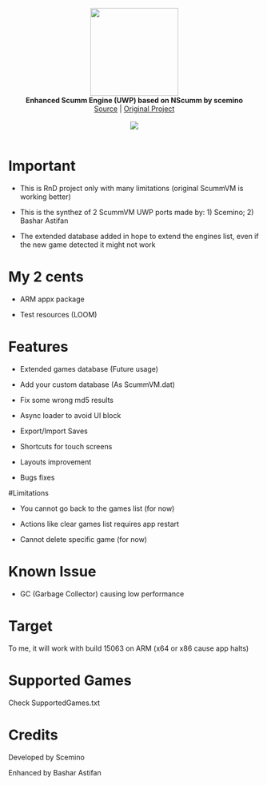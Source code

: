 <p align="center">
  <img src="assets/logo.png" width="176"><br>
  <b>Enhanced Scumm Engine (UWP) based on NScumm by scemino</b><br>
  <a href="./src">Source</a> |
  <a href="https://github.com/scemino/nscumm">Original Project</a> 
  <br><br>
  <img src="assets/screen.jpg"><br><br>
</p>


# Important

- This is RnD project only with many limitations (original ScummVM is working better)

- This is the synthez of 2 ScummVM UWP ports made by: 1) Scemino; 2) Bashar Astifan

- The extended database added in hope to extend the engines list, even if the new game detected it might not work


# My 2 cents
  
- ARM appx package

- Test resources (LOOM)
 

# Features

- Extended games database (Future usage)

- Add your custom database (As ScummVM.dat)

- Fix some wrong md5 results

- Async loader to avoid UI block

- Export/Import Saves

- Shortcuts for touch screens

- Layouts improvement

- Bugs fixes


#Limitations

- You cannot go back to the games list (for now)

- Actions like clear games list requires app restart

- Cannot delete specific game (for now)


# Known Issue

- GC (Garbage Collector) causing low performance


# Target

To me, it will work with build 15063 on ARM (x64 or x86 cause app halts)


# Supported Games

Check SupportedGames.txt


# Credits

Developed by Scemino

Enhanced by Bashar Astifan

